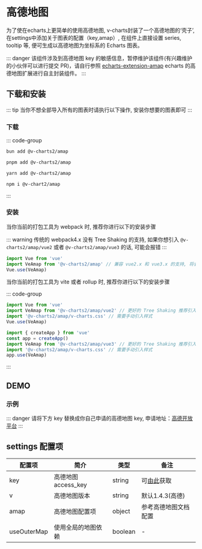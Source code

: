 # 高德地图

为了使在echarts上更简单的使用高德地图, v-charts封装了一个高德地图的‘壳子’, 在settings中添加关于图表的配置（key,amap）, 在组件上直接设置 series, tooltip 等, 便可生成以高德地图为坐标系的 Echarts 图表。

::: danger
该组件涉及到高德地图 key 的敏感信息，暂停维护该组件(有兴趣维护的小伙伴可以进行提交 PR)，请自行参照 [echarts-extension-amap](https://github.com/plainheart/echarts-extension-amap/blob/master/README.zh-CN.md) echarts 的高德地图扩展进行自主封装组件。
:::

## 下载和安装

::: tip
当你不想全部导入所有的图表时请执行以下操作, 安装你想要的图表即可
:::

### 下载

::: code-group

```bash [bun]
bun add @v-charts2/amap
```

```bash [pnpm]
pnpm add @v-charts2/amap
```

```bash [yarn]
yarn add @v-charts2/amap
```

```bash [npm]
npm i @v-chart2/amap
```

:::

### 安装

当你当前的打包工具为 webpack 时, 推荐你进行以下的安装步骤

::: warning
传统的 webpack4.x 没有 Tree Shaking 的支持, 如果你想引入 `@v-charts2/amap/vue2` 或者 `@v-charts2/amap/vue3` 的话, 可能会报错
:::

```javascript
import Vue from 'vue'
import VeAmap from '@v-charts2/amap' // 兼容 vue2.x 和 vue3.x 的支持, 将会自动加载支持 vue2.x 的支持包或者支持 vue3.x 的支持包
Vue.use(VeAmap)
```

当你当前的打包工具为 vite 或者 rollup 时, 推荐你进行以下的安装步骤

::: code-group

```javascript [Vue 2.x]
import Vue from 'vue'
import VeAmap from '@v-charts2/amap/vue2' // 更好的 Tree Shaking 推荐引入 vue2.x 的专属支持包
import '@v-charts2/amap/v-charts.css' // 需要手动引入样式
Vue.use(VeAmap)
```

```javascript [Vue 3.x]
import { createApp } from 'vue'
const app = createApp()
import VeAmap from '@v-charts2/amap/vue3' // 更好的 Tree Shaking 推荐引入 vue3.x 的专属支持包
import '@v-charts2/amap/v-charts.css' // 需要手动引入样式
app.use(VeAmap)
```

:::

## DEMO

### 示例

::: danger
请将下方 key 替换成你自己申请的高德地图 key, 申请地址：[高德开放平台](https://console.amap.com/dev/index)
:::

<!-- 
```vue preview
<template>
  <ve-amap
    :settings="chartSettings"
    :series="chartSeries"
    :tooltip="chartTooltip" />
</template>

<script>
export default {
  data() {
    this.chartSettings = {
      key: 'edb6420e0cb4fde4073ab264529507ee',
      v: '2.0',
      amap: {
        resizeEnable: true,
        center: [120.14322240845, 30.236064370321],
        zoom: 10
      }
    }
    this.chartTooltip = { show: true }
    return {
      chartSeries: [
        {
          type: 'scatter',
          coordinateSystem: 'bmap',
          data: [
            [120, 30, 1] // 经度, 维度, value, ...
          ]
        }
      ]
    }
  }
}
</script>
``` 
-->

## settings 配置项

| 配置项      | 简介                | 类型    | 备注                                               |
| ----------- | ------------------- | ------- | -------------------------------------------------- |
| key         | 高德地图 access_key | string  | 可[由此](https://console.amap.com/dev/key/app)获取 |
| v           | 高德地图版本        | string  | 默认1.4.3(高德)                                    |
| amap        | 高德地图配置项      | object  | 参考高德地图文档配置                               |
| useOuterMap | 使用全局的地图依赖  | boolean | -                                                  |
